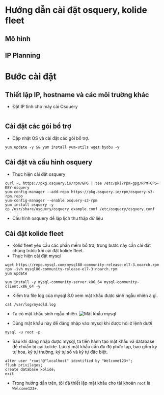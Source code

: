 # Hướng dẫn cài đặt osquery, kolide fleet

## Mô hình
## IP Planning

# Bước cài đặt

## Thiết lập IP, hostname và các môi trường khác

- Đặt IP tĩnh cho máy cài Osquery

```

```

## Cài đặt các gói bổ trợ

- Cập nhật OS và cài đặt các gói bổ trợ.

```
yum update -y && yum install yum-utils wget byobu -y
```


## Cài đặt và cấu hình osquery

- Thực hiện cài đặt osquery

```
curl -L https://pkg.osquery.io/rpm/GPG | tee /etc/pki/rpm-gpg/RPM-GPG-KEY-osquery
yum-config-manager --add-repo https://pkg.osquery.io/rpm/osquery-s3-rpm.repo
yum-config-manager --enable osquery-s3-rpm
yum install osquery -y
cp /usr/share/osquery/osquery.example.conf /etc/osquery/osquery.conf
```

- Cấu hình osquery để lập lịch thu thập dữ liệu



## Cài đặt kolide fleet

- Kolid fleet yêu cầu các phần mềm bổ trợ, trong bước này cần cài đặt chúng trước khi cài đặt kolide fleet.
- Thực hiện cài đặt mysql

```
wget https://repo.mysql.com/mysql80-community-release-el7-3.noarch.rpm
rpm -ivh mysql80-community-release-el7-3.noarch.rpm
yum update

yum install -y mysql-community-server.x86_64 mysql-community-client.x86_64 -y
```

- Kiểm tra file log của mysql 8.0 xem mật khẩu được sinh ngẫu nhiên à gì.
```
cat /var/log/mysqld.log    
```

- Ta có mật khẩu sinh ngẫu nhiên.
![Mật khẩu mysql](https://image.prntscr.com/image/ercAYtvHRNywDptycAq3DQ.png)

- Dùng mật khẩu này để đăng nhập vào mysql khi được hỏi ở lệnh dưới

```
mysql -u root -p
```

- Sau khi đăng nhập được mysql, ta tiến hành tạo mật khẩu và database để chuẩn bị cài kolide. Lưu ý mật khẩu cần đủ độ phức tạp, bao gồm ký tự hoa, ký tự thường, ký tự số và ký tự đặc biệt.

```
alter user "root"@"localhost" identified by "Welcome123+";   
flush privileges;
create database kolide;
exit
```

- Trong hướng dẫn trên, tôi đã thiết lập mật khẩu cho tài khoản `root` là `Welcome123+`.




